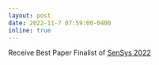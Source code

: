 ```yaml
---
layout: post
date: 2022-11-7 07:59:00-0400
inline: true
---
```


Receive Best Paper Finalist of <a href="https://sensys.acm.org/2022/" target="_blank" rel="noopener noreferrer"> SenSys 2022</a>